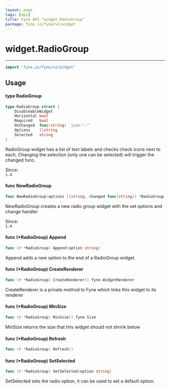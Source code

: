 ```yaml
---
layout: page
tags: [api]
title: Fyne API "widget.RadioGroup"
package: fyne.io/fyne/v2/widget
---
```


# widget.RadioGroup
---
```go
import "fyne.io/fyne/v2/widget"
```

## Usage

#### type RadioGroup

```go
type RadioGroup struct {
	DisableableWidget
	Horizontal bool
	Required   bool
	OnChanged  func(string) `json:"-"`
	Options    []string
	Selected   string
}
```

RadioGroup widget has a list of text labels and checks check icons next to each. Changing the selection (only one can be selected) will trigger the changed func.


<div class="since">Since: <code>
1.4</code></div>

#### func  NewRadioGroup

```go
func NewRadioGroup(options []string, changed func(string)) *RadioGroup
```
NewRadioGroup creates a new radio group widget with the set options and change handler


<div class="since">Since: <code>
1.4</code></div>

#### func (*RadioGroup) Append

```go
func (r *RadioGroup) Append(option string)
```
Append adds a new option to the end of a RadioGroup widget.

#### func (*RadioGroup) CreateRenderer

```go
func (r *RadioGroup) CreateRenderer() fyne.WidgetRenderer
```
CreateRenderer is a private method to Fyne which links this widget to its renderer

#### func (*RadioGroup) MinSize

```go
func (r *RadioGroup) MinSize() fyne.Size
```
MinSize returns the size that this widget should not shrink below

#### func (*RadioGroup) Refresh

```go
func (r *RadioGroup) Refresh()
```

#### func (*RadioGroup) SetSelected

```go
func (r *RadioGroup) SetSelected(option string)
```
SetSelected sets the radio option, it can be used to set a default option.

